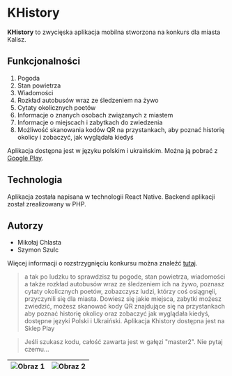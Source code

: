 # KHistory

**KHistory** to zwycięska aplikacja mobilna stworzona na konkurs dla miasta Kalisz. 



## Funkcjonalności

1. Pogoda
2. Stan powietrza
3. Wiadomości
4. Rozkład autobusów wraz ze śledzeniem na żywo
5. Cytaty okolicznych poetów
6. Informacje o znanych osobach związanych z miastem
7. Informacje o miejscach i zabytkach do zwiedzenia
8. Możliwość skanowania kodów QR na przystankach, aby poznać historię okolicy i zobaczyć, jak wyglądała kiedyś

Aplikacja dostępna jest w języku polskim i ukraińskim. Można ją pobrać z [Google Play](https://play.google.com/store/apps/details?id=apka.apk).

## Technologia

Aplikacja została napisana w technologii React Native. Backend aplikacji został zrealizowany w PHP.

## Autorzy

- Mikołaj Chlasta
- Szymon Szulc

Więcej informacji o rozstrzygnięciu konkursu można znaleźć [tutaj](https://www.kalisz.pl/dla-mieszkanca/aktualnosci/edukacja/konkurs-aplikacja-dla-kalisza-roztrzygniety,50007).

> a tak po ludzku to sprawdzisz tu pogode, stan powietrza, wiadomości a także rozkład autobusów wraz ze śledzeniem ich na żywo, poznasz cytaty okolicznych poetów, zobazczysz ludzi, którzy coś osiągnęli, przyczynili się dla miasta. Dowiesz się jakie miejsca, zabytki  możesz zwiedzić, możesz skanować kody QR znajdujące się na przystankach aby poznać historię okolicy oraz zobaczyć jak wyglądała kiedyś, dostępne języki Polski i Ukraiński. Aplikacja Khistory dostępna jest na Sklep Play 

> Jeśli szukasz kodu, całość zawarta jest w gałęzi "master2". Nie pytaj czemu...

| ![Obraz 1](https://github.com/Mike-Csta/KHistory/assets/92047998/7c51e18d-7493-49fa-bcdf-33887f3e3baf) | ![Obraz 2](https://github.com/Mike-Csta/KHistory/assets/92047998/c71e5c09-805b-49ef-888d-cab1878666d3) |
|---|---|

